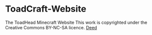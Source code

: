 # ToadCraft-Website
The ToadHead Minecraft Website
This work is copyrighted under the Creative Commons BY-NC-SA licence. <a href=https://creativecommons.org/licenses/by-nc-sa/4.0/>Deed</a>
